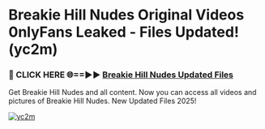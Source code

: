 # Breakie Hill Nudes Original Videos 0nlyFans Leaked - Files Updated! (yc2m)

<h3>🔴 CLICK HERE 🌐==►► <a href="https://tinyurl.com/4mcuefdz" rel="nofollow">Breakie Hill Nudes Updated Files</a></h3>

Get Breakie Hill Nudes and all content. Now you can access all videos and pictures of Breakie Hill Nudes. New Updated Files 2025!

[![yc2m](https://i.imgur.com/StAQSOY.gif)](https://tinyurl.com/4mcuefdz)
